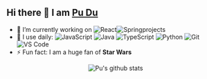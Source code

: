 ## Hi there 👋 I am [Pu Du](https://pudu.io)

- 🔭 I’m currently working on ![React](https://img.shields.io/badge/-React-3b2e5a?style=flat&logo=react)![Spring](https://img.shields.io/badge/Spring-6DB33F?style=flat&logo=spring&logoColor=white)projects
- 🌱 I use daily:
  ![JavaScript](https://img.shields.io/badge/-JavaScript-black?style=flat&logo=javascript)
  ![Java](https://img.shields.io/badge/-Java-ED8B00?style=flat&logo=java)
  ![TypeScript](https://img.shields.io/badge/-TypeScript-black?style=flat&logo=typescript)
  ![Python](https://img.shields.io/badge/-Python-8fcfd1?style=flat&logo=Python)
  ![Git](https://img.shields.io/badge/-Git-black?style=flat&logo=git)
  ![VS Code](https://img.shields.io/badge/-VS%20Code-007ACC?style=flat&logo=visual-studio-code)
- ⚡ Fun fact: I am a huge fan of **Star Wars**

<p align="center">
  <img src="https://github-readme-stats.vercel.app/api?username=ipudu&show_icons=true&count_private=true&hide=contribs" alt="Pu's github stats">
</p>
